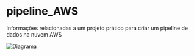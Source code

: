 # pipeline_AWS
Informações relacionadas a um projeto prático para criar um pipeline de dados na nuvem AWS

![Diagrama](https://github.com/diegobarbosaa/pipeline_AWS/assets/42698260/3ea85a1e-6500-4863-82cb-a0e9bc67083a)
